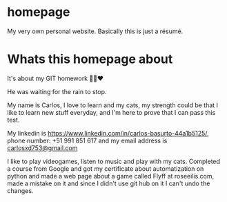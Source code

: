 # homepage

My very own personal website. Basically this is just a résumé.

# Whats this homepage about

It's about my GIT homework
🤣😂❤️

He was waiting for the rain to stop.

My name is Carlos, I love to learn and my cats, my strength could be that I like to learn new stuff everyday, and I'm here to prove that I can pass this test.

My linkedin is https://www.linkedin.com/in/carlos-basurto-44a1b5125/, phone number: +51 991 851 617 and my email address is carlosxd753@gmail.com

I like to play videogames, listen to music and play with my cats. Completed a course from Google and got my certificate about automatization on python and made a web page about a game called Flyff at roseeilis.com, made a mistake on it and since I didn't use git hub on it I can't undo the changes.
